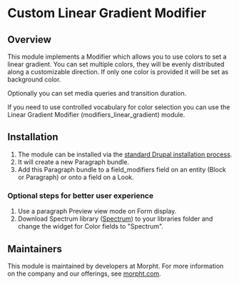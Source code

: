 # Custom Linear Gradient Modifier

## Overview
This module implements a Modifier which allows you to use colors to set a
linear gradient. You can set multiple colors, they will be evenly distributed
along a customizable direction. If only one color is provided it will be set
as background color.

Optionally you can set media queries and transition duration.

If you need to use controlled vocabulary for color selection you can use the
Linear Gradient Modifier (modifiers_linear_gradient) module.

## Installation
1. The module can be installed via the
[standard Drupal installation process](http://drupal.org/node/1897420).
2. It will create a new Paragraph bundle.
3. Add this Paragraph bundle to a field_modifiers field on an entity (Block or
Paragraph) or onto a field on a Look.

### Optional steps for better user experience
1. Use a paragraph Preview view mode on Form display.
2. Download Spectrum library ([Spectrum](http://bgrins.github.io/spectrum)) to
your libraries folder and change the widget for Color fields to "Spectrum".

## Maintainers
This module is maintained by developers at Morpht. For more information on
the company and our offerings, see [morpht.com](http://morpht.com).
